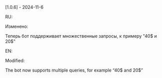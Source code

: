 [1.0.6] - 2024-11-6

RU:

Изменено:

Теперь бот поддерживает множественные запросы, к примеру "40$ и 20$"

EN:

Modified:

The bot now supports multiple queries, for example “40$ and 20$”
